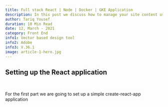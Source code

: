 ```yaml
---
title: Full stack React | Node | Docker | GKE Application
description: In this post we discuss how to manage your site content using Wix content manager.
author: Tariq Yousef
duration: 10 Min Read
date: 12, March - 2021
category: Front End
info1: Vector based design tool
info2: Adobe
info3: V.36.1
image: article-1-hero.jpg
---
```

<!--more-->





## Setting up the React application

<br>

For the first part we are going to set up a simple create-react-app application